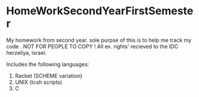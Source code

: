 HomeWorkSecondYearFirstSemester
===============================

My homework from second year.
sole purpse of this is to help me track my code .
NOT FOR PEOPLE TO COPY !
All ex. rights' recieved to the IDC herzeliya, israel.


Includes the following languages:

1. Racket (SCHEME variation)
2. UNIX (tcsh scripts)
3. C